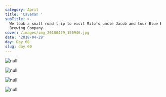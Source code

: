 ```yaml
---
category: April
title: 'Caveman '
subTitle: >-
  We took a small road trip to visit Milo's uncle Jacob and tour Blue Blood
  Brewing Company.  
cover: /images/img_20180429_150946.jpg
date: '2018-04-29'
day: Day 60
slug: day 60
---
```

![null](/images/img_20180429_150946.jpg)

![null](/images/img_20180429_143559.jpg)

![null](/images/img_20180429_144321.jpg)

![null](/images/mvimg_20180429_155610.jpg)
